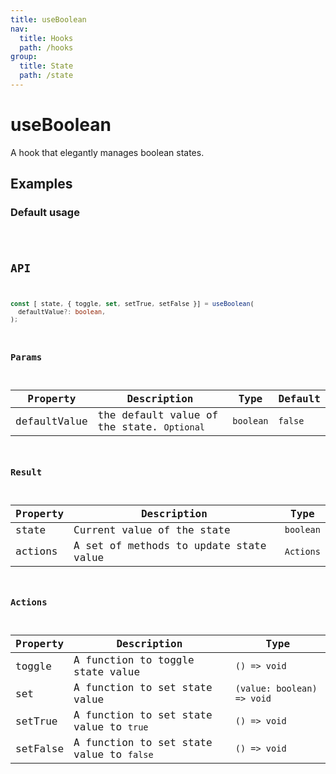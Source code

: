 ```yaml
---
title: useBoolean
nav:
  title: Hooks
  path: /hooks
group:
  title: State
  path: /state
---
```


# useBoolean

<Tag lang="en-US" tags="ssr&crossPlatform"></Tag>

A hook that elegantly manages boolean states.

## Examples

### Default usage

<code src="./demo/demo1.tsx" />

## API

```typescript
const [ state, { toggle, set, setTrue, setFalse }] = useBoolean(
  defaultValue?: boolean,
);
```

### Params

| Property     | Description                   | Type      | Default |
|--------------|-------------------------------|-----------|---------|
| defaultValue | the default value of the state. `Optional` | `boolean` | `false` |

### Result

| Property | Description   | Type      |
|----------|---------------|-----------|
| state    | Current value of the state | `boolean` |
| actions  | A set of methods to update state value | `Actions` |

### Actions

| Property | Description        | Type                       |
|----------|--------------------|----------------------------|
| toggle   | A function to toggle state value | `() => void`               |
| set      | A function to set state value    | `(value: boolean) => void` |
| setTrue  | A function to set state value to `true`  | `() => void`               |
| setFalse | A function to set state value to `false` | `() => void`               |
